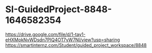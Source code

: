 # SI-GuidedProject-8848-1646582354
https://drive.google.com/file/d/1-tay1-eHXMokNvWDsdn7PIQ4OT7yW7Nl/view?usp=sharing
https://smartinternz.com/Student/guided_project_workspace/8848

